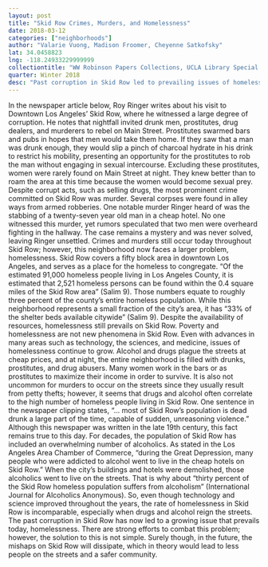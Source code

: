 ```yaml
---
layout: post
title: "Skid Row Crimes, Murders, and Homelessness"
date: 2018-03-12
categories: ["neighborhoods"]
author: "Valarie Vuong, Madison Froomer, Cheyenne Satkofsky"
lat: 34.0458823
lng: -118.24933229999999
collectiontitle: "WW Robinson Papers Collections, UCLA Library Special Collections"
quarter: Winter 2018
desc: "Past corruption in Skid Row led to prevailing issues of homelessness that the area faces today. Drugs and alcohol play a prominent role and can contribute to this issue. This article raises awareness about the corruption and murder on Main Street."
---
```

In the newspaper article below, Roy Ringer writes about his visit to Downtown Los Angeles’ Skid Row, where he witnessed a large degree of corruption. He notes that nightfall invited drunk men, prostitutes, drug dealers, and murderers to rebel on Main Street. Prostitutes swarmed bars and pubs in hopes that men would take them home. If they saw that a man was drunk enough, they would slip a pinch of charcoal hydrate in his drink to restrict his mobility, presenting an opportunity for the prostitutes to rob the man without engaging in sexual intercourse. Excluding these prostitutes, women were rarely found on Main Street at night. They knew better than to roam the area at this time because the women would become sexual prey. 
 Despite corrupt acts, such as selling drugs, the most prominent crime committed on Skid Row was murder. Several corpses were found in alley ways from armed robberies. One notable murder Ringer heard of was the stabbing of a twenty-seven year old man in a cheap hotel. No one witnessed this murder, yet rumors speculated that two men were overheard fighting in the hallway. The case remains a mystery and was never solved, leaving Ringer unsettled. 
Crimes and murders still occur today throughout Skid Row; however, this neighborhood now faces a larger problem, homelessness. Skid Row covers a fifty block area in downtown Los Angeles, and serves as a place for the homeless to congregate. “Of the estimated 91,000 homeless people living in Los Angeles County, it is estimated that 2,521 homeless persons can be found within the 0.4 square miles of the Skid Row area” (Salim 9). Those numbers equate to roughly three percent of the county’s entire homeless population. While this neighborhood represents a small fraction of the city’s area, it has “33% of the shelter beds available citywide” (Salim 9). Despite the availability of resources, homelessness still prevails on Skid Row.
	Poverty and homelessness are not new phenomena in Skid Row. Even with advances in many areas such as technology, the sciences, and medicine, issues of homelessness continue to grow. Alcohol and drugs plague the streets at cheap prices, and at night, the entire neighborhood is filled with drunks, prostitutes, and drug abusers. Many women work in the bars or as prostitutes to maximize their income in order to survive. It is also not uncommon for murders to occur on the streets since they usually result from petty thefts; however, it seems that drugs and alcohol often correlate to the high number of homeless people living in Skid Row. 
One sentence in the newspaper clipping states, “... most of Skid Row’s population is dead drunk a large part of the time, capable of sudden, unreasoning violence.” Although this newspaper was written in the late 19th century, this fact remains true to this day. For decades, the population of Skid Row has included an overwhelming number of alcoholics. As stated in the Los Angeles Area Chamber of Commerce, “during the Great Depression, many people who were addicted to alcohol went to live in the cheap hotels on Skid Row.” When the city’s buildings and hotels were demolished, those alcoholics went to live on the streets. That is why about “thirty percent of the Skid Row homeless population suffers from alcoholism” (International Journal for Alcoholics Anonymous). So, even though technology and science improved throughout the years, the rate of homelessness in Skid Row is incomparable, especially when drugs and alcohol reign the streets. 
The past corruption in Skid Row has now led to a growing issue that prevails today, homelessness. There are strong efforts to combat this problem; however, the solution to this is not simple. Surely though, in the future, the mishaps on Skid Row will dissipate, which in theory would lead to less people on the streets and a safer community. 




